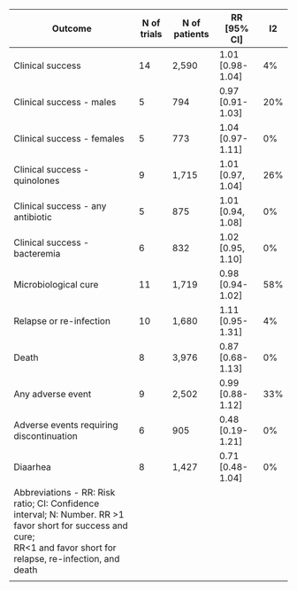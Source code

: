 | **Outcome**                                                                                                                                                                   | **N of trials** | **N of patients** | **RR [95% CI]**   | **I2** |
|-------------------------------------------------------------------------------------------------------------------------------------------------------------------------------|-----------------|-------------------|-------------------|--------|
| Clinical success                                                                                                                                                              | 14              | 2,590             | 1.01 [0.98-1.04]  | 4%     |
|  Clinical success - males                                                                                                                                                     | 5               | 794               | 0.97 [0.91-1.03]  | 20%    |
|  Clinical success - females                                                                                                                                                   | 5               | 773               | 1.04 [0.97-1.11]  | 0%     |
|  Clinical success - quinolones                                                                                                                                                | 9               | 1,715             | 1.01 [0.97, 1.04] | 26%    |
|  Clinical success - any antibiotic                                                                                                                                            | 5               | 875               | 1.01 [0.94, 1.08] | 0%     |
|  Clinical success - bacteremia                                                                                                                                                | 6               | 832               | 1.02 [0.95, 1.10] | 0%     |
| Microbiological cure                                                                                                                                                          | 11              | 1,719             | 0.98 [0.94-1.02]  | 58%    |
| Relapse or re-infection                                                                                                                                                       | 10              | 1,680             | 1.11 [0.95-1.31]  | 4%     |
| Death                                                                                                                                                                         | 8               | 3,976             | 0.87 [0.68-1.13]  | 0%     |
| Any adverse event                                                                                                                                                             | 9               | 2,502             | 0.99 [0.88-1.12]  | 33%    |
| Adverse events requiring discontinuation                                                                                                                                      | 6               | 905               | 0.48 [0.19-1.21]  | 0%     |
| Diaarhea                                                                                                                                                                      | 8               | 1,427             | 0.71 [0.48-1.04]  | 0%     |
| Abbreviations - RR: Risk ratio; CI: Confidence interval; N: Number. RR >1 favor short for success and cure; <br>RR<1 and favor short for relapse, re-infection, and death<br> |                 |                   |                   |        |
|                                                                                                                                                                               |                 |                   |                   |        |
